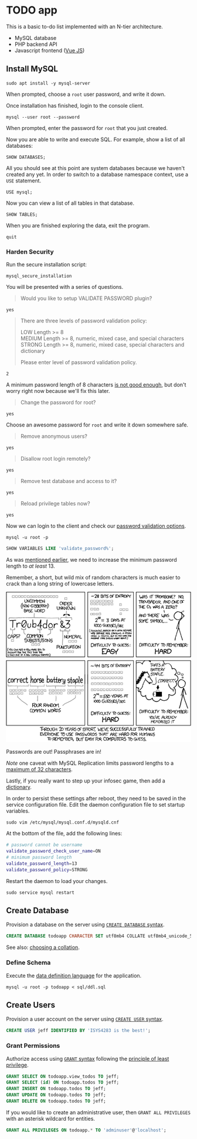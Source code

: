 # TODO app

This is a basic to-do list implemented with an N-tier architecture.

* MySQL database
* PHP backend API
* Javascript frontend ([Vue JS][vue-todo])

## Install MySQL

    sudo apt install -y mysql-server

When prompted, choose a `root` user password, and write it down.

Once installation has finished, login to the console client.

    mysql --user root --password

When prompted, enter the password for `root` that you just created.

Now you are able to write and execute SQL.
For example, show a list of all databases:

    SHOW DATABASES;

All you should see at this point are system databases
because we haven't created any yet.
In order to switch to a database namespace context, use a `USE` statement.

    USE mysql;

Now you can view a list of all tables in that database.

    SHOW TABLES;

When you are finished exploring the data, exit the program.

    quit

### Harden Security

Run the secure installation script:

    mysql_secure_installation

You will be presented with a series of questions.

> Would you like to setup VALIDATE PASSWORD plugin?

    yes

> There are three levels of password validation policy:  
>
> LOW    Length >= 8  
> MEDIUM Length >= 8, numeric, mixed case, and special characters  
> STRONG Length >= 8, numeric, mixed case, special characters and dictionary  
>
> Please enter level of password validation policy.

    2

A minimum password length of 8 characters [is not good enough][your-password-is-too-damn-short],
but don't worry right now because we'll fix this later.

> Change the password for root?

    yes

Choose an awesome password for `root` and write it down somewhere safe.

> Remove anonymous users?

    yes

> Disallow root login remotely?

    yes

> Remove test database and access to it?

    yes

> Reload privilege tables now?

    yes

Now we can login to the client and check our [password validation options][password-validate-options].

    mysql -u root -p

```sql
SHOW VARIABLES LIKE 'validate_password%';
```

As was [mentioned earlier][your-password-is-too-damn-short],
we need to increase the minimum password length to *at least* 13.

Remember, a short, but wild mix of random characters is much easier to crack
than a long string of lowercase letters.

[![xkcd cartoon on password strength][password-strength]][password-strength-xkcd]

Passwords are out! Passphrases are in!

*Note* one caveat with MySQL Replication limits password lengths to a
[maximum of 32 characters][password-max].

Lastly, if you really want to step up your infosec game,
then add a [dictionary][password-dictionary].

In order to persist these settings after reboot,
they need to be saved in the service configuration file.
Edit the daemon configuration file to set startup variables.

    sudo vim /etc/mysql/mysql.conf.d/mysqld.cnf

At the bottom of the file, add the following lines:

```bash
# password cannot be username
validate_password_check_user_name=ON
# minimum password length
validate_password_length=13
validate_password_policy=STRONG
```

Restart the daemon to load your changes.

    sudo service mysql restart

## Create Database

Provision a database on the server using [`CREATE DATABASE` syntax][create-database].

```sql
CREATE DATABASE todoapp CHARACTER SET utf8mb4 COLLATE utf8mb4_unicode_520_ci;
```

See also: [choosing a collation][choosing-collation].

### Define Schema

Execute the [data definition language][ddl] for the application.

    mysql -u root -p todoapp < sql/ddl.sql

## Create Users

Provision a user account on the server using [`CREATE USER` syntax][create-user].

```sql
CREATE USER jeff IDENTIFIED BY 'ISYS4283 is the best!';
```

### Grant Permissions

Authorize access using [`GRANT` syntax][grant-syntax]
following the [principle of least privilege][least-privilege-principle].

```sql
GRANT SELECT ON todoapp.view_todos TO jeff;
GRANT SELECT (id) ON todoapp.todos TO jeff;
GRANT INSERT ON todoapp.todos TO jeff;
GRANT UPDATE ON todoapp.todos TO jeff;
GRANT DELETE ON todoapp.todos TO jeff;
```

If you would like to create an administrative user,
then `GRANT ALL PRIVILEGES` with an asterisk wildcard for entities.

```sql
GRANT ALL PRIVILEGES ON todoapp.* TO 'adminuser'@'localhost';
```

[vue-todo]:https://vuejs.org/v2/examples/todomvc.html
[your-password-is-too-damn-short]:https://blog.codinghorror.com/your-password-is-too-damn-short/
[password-validate-options]:https://dev.mysql.com/doc/refman/5.7/en/validate-password-options-variables.html
[password-strength]:./docs/images/password-strength.png
[password-strength-xkcd]:https://xkcd.com/936/
[password-max]:https://stackoverflow.com/a/31634299/4233593
[password-dictionary]:https://dev.mysql.com/doc/refman/5.7/en/validate-password-options-variables.html#sysvar_validate_password_dictionary_file
[create-database]:https://dev.mysql.com/doc/refman/5.7/en/create-database.html
[choosing-collation]:https://stackoverflow.com/a/38363567/4233593
[ddl]:./sql/ddl.sql
[create-user]:https://dev.mysql.com/doc/refman/5.7/en/create-user.html
[grant-syntax]:https://dev.mysql.com/doc/refman/5.7/en/grant.html
[least-privilege-principle]:https://en.wikipedia.org/wiki/Principle_of_least_privilege
